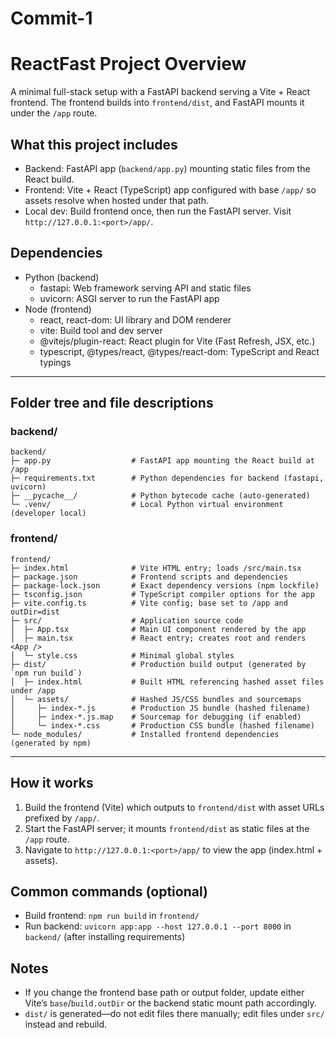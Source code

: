 # Commit-1

# ReactFast Project Overview

A minimal full-stack setup with a FastAPI backend serving a Vite + React frontend. The frontend builds into `frontend/dist`, and FastAPI mounts it under the `/app` route.

## What this project includes
- Backend: FastAPI app (`backend/app.py`) mounting static files from the React build.
- Frontend: Vite + React (TypeScript) app configured with base `/app/` so assets resolve when hosted under that path.
- Local dev: Build frontend once, then run the FastAPI server. Visit `http://127.0.0.1:<port>/app/`.

## Dependencies
- Python (backend)
  - fastapi: Web framework serving API and static files
  - uvicorn: ASGI server to run the FastAPI app
- Node (frontend)
  - react, react-dom: UI library and DOM renderer
  - vite: Build tool and dev server
  - @vitejs/plugin-react: React plugin for Vite (Fast Refresh, JSX, etc.)
  - typescript, @types/react, @types/react-dom: TypeScript and React typings

---

## Folder tree and file descriptions

### backend/
```
backend/
├─ app.py                  # FastAPI app mounting the React build at /app
├─ requirements.txt        # Python dependencies for backend (fastapi, uvicorn)
├─ __pycache__/            # Python bytecode cache (auto-generated)
└─ .venv/                  # Local Python virtual environment (developer local)
```

### frontend/
```
frontend/
├─ index.html              # Vite HTML entry; loads /src/main.tsx
├─ package.json            # Frontend scripts and dependencies
├─ package-lock.json       # Exact dependency versions (npm lockfile)
├─ tsconfig.json           # TypeScript compiler options for the app
├─ vite.config.ts          # Vite config; base set to /app and outDir=dist
├─ src/                    # Application source code
│  ├─ App.tsx              # Main UI component rendered by the app
│  ├─ main.tsx             # React entry; creates root and renders <App />
│  └─ style.css            # Minimal global styles
├─ dist/                   # Production build output (generated by `npm run build`)
│  ├─ index.html           # Built HTML referencing hashed asset files under /app
│  └─ assets/              # Hashed JS/CSS bundles and sourcemaps
│     ├─ index-*.js        # Production JS bundle (hashed filename)
│     ├─ index-*.js.map    # Sourcemap for debugging (if enabled)
│     └─ index-*.css       # Production CSS bundle (hashed filename)
└─ node_modules/           # Installed frontend dependencies (generated by npm)
```

---

## How it works
1. Build the frontend (Vite) which outputs to `frontend/dist` with asset URLs prefixed by `/app/`.
2. Start the FastAPI server; it mounts `frontend/dist` as static files at the `/app` route.
3. Navigate to `http://127.0.0.1:<port>/app/` to view the app (index.html + assets).

## Common commands (optional)
- Build frontend: `npm run build` in `frontend/`
- Run backend: `uvicorn app:app --host 127.0.0.1 --port 8000` in `backend/` (after installing requirements)

## Notes
- If you change the frontend base path or output folder, update either Vite’s `base`/`build.outDir` or the backend static mount path accordingly.
- `dist/` is generated—do not edit files there manually; edit files under `src/` instead and rebuild.